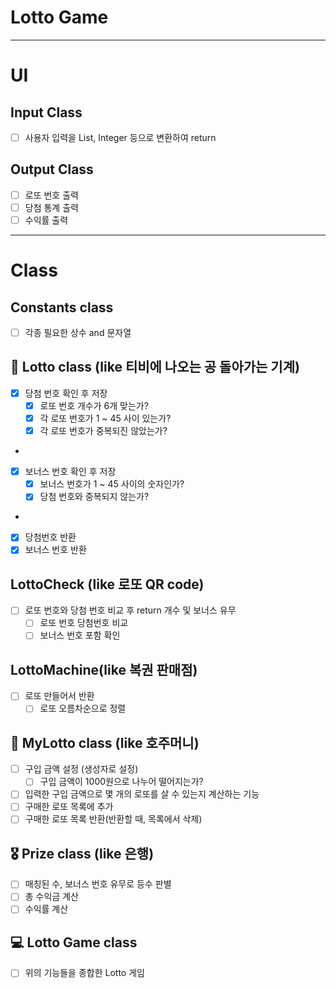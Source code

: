 # Lotto Game

---


# UI

## Input Class
- [ ] 사용자 입력을 List, Integer 등으로 변환하여 return

## Output Class
- [ ] 로또 번호 출력
- [ ] 당첨 통계 출력
- [ ] 수익률 출력

---
# Class

## Constants class
- [ ] 각종 필요한 상수 and 문자열

## 💸 Lotto class (like 티비에 나오는 공 돌아가는 기계)
- [x] 당첨 번호 확인 후 저장
  - [x] 로또 번호 개수가 6개 맞는가?
  - [x] 각 로또 번호가 1 ~ 45 사이 있는가?
  - [x] 각 로또 번호가 중복되진 않았는가?
-
- [x] 보너스 번호 확인 후 저장
  - [x] 보너스 번호가 1 ~ 45 사이의 숫자인가?
  - [x] 당첨 번호와 중복되지 않는가?
- 
- [x] 당첨번호 반환
- [x] 보너스 번호 반환

## LottoCheck (like 로또 QR code)
- [ ] 로또 번호와 당첨 번호 비교 후 return 개수 및 보너스 유무
  - [ ] 로또 번호 당첨번호 비교
  - [ ] 보너스 번호 포함 확인

## LottoMachine(like 복권 판매점)
- [ ] 로또 만들어서 반환
  - [ ] 로또 오름차순으로 정렬

## 🤑 MyLotto class (like 호주머니)
- [ ] 구입 금액 설정 (생성자로 설정)
  - [ ] 구입 금액이 1000원으로 나누어 떨어지는가?
- [ ] 입력한 구입 금액으로 몇 개의 로또를 살 수 있는지 계산하는 기능
- [ ] 구매한 로또 목록에 추가
- [ ] 구매한 로또 목록 반환(반환할 때, 목록에서 삭제)

## 🎖 Prize class (like 은행)
- [ ] 매칭된 수, 보너스 번호 유무로 등수 판별
- [ ] 총 수익금 계산
- [ ] 수익률 계산

## 💻 Lotto Game class
- [ ] 위의 기능들을 종합한 Lotto 게임